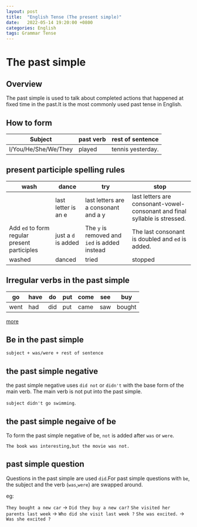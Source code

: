 ```yaml
---
layout: post
title:  "English Tense (The present simple)"
date:   2022-05-14 19:20:00 +0800
categories: English
tags: Grammar Tense
---
```


# The past simple

## Overview

The past simple is used to talk about completed actions that happened at fixed time in the past.It is the most commonly used past tense in English.

## How to form

|Subject|past verb|rest of sentence|
|---|---|---|
|I/You/He/She/We/They|played|tennis yesterday.|


## present participle spelling rules

|wash|dance|try|stop|
|---|---|---|---|
||last letter is an e|last letters are a consonant and a y|last letters are consonant-vowel-consonant and final syllable is stressed.|
|Add `ed` to form regular present participles|just a `d` is added|The `y` is removed and `ied` is added instead|The last consonant is doubled and `ed` is added.|
|washed|danced|tried|stopped|


## Irregular verbs in the past simple

|go|have|do|put|come|see|buy|
|---|---|---|---|---|---|---|
|went|had|did|put|came|saw|bought|

[more](https://baike.baidu.com/item/%E4%B8%8D%E8%A7%84%E5%88%99%E5%8A%A8%E8%AF%8D/4852767)

## Be in the past simple

`subject + was/were + rest of sentence`

## the past simple negative

the past simple negative uses `did not` or `didn't` with the base form of the main verb. The main verb is not put into the past simple.

`subject didn't go swimming`.

## the past simple negaive of be

To form the past simple negative of be, `not` is added after `was` or `were`.

`The book was interesting,but the movie was not.`

## past simple question

Questions in the past simple are used `did`.For past simple questions with `be`, the subject and the verb (`was`,`were`) are swapped around.

eg:

`They bought a new car` -> `Did they buy a new car?`
`She visited her parents last week` -> `Who did she visit last week ?`
`She was excited.` -> `Was she excited ?`
